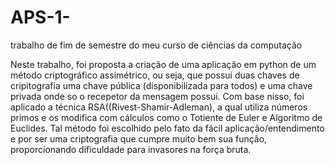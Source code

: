 # APS-1-
trabalho de fim de semestre do meu curso de ciências da computação 

Neste trabalho, foi proposta a criação de uma aplicação em python de um método criptográfico assimétrico, ou seja, que possui duas chaves de cripitografia uma chave pública (disponibilizada para todos) e uma chave privada onde so o recepetor da mensagem possui. Com base nisso, foi aplicado a técnica RSA((Rivest-Shamir-Adleman), a qual utiliza números primos e os modifica com cálculos como o Totiente de Euler e Algoritmo de Euclides. Tal método foi escolhido pelo fato da fácil aplicação/entendimento e por ser uma criptografia que cumpre muito bem sua função, proporcionando dificuldade para invasores na força bruta.
